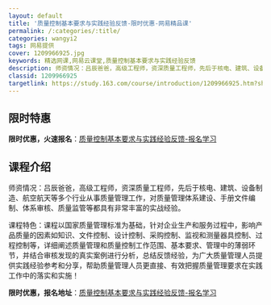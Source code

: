 ```yaml
---
layout: default
title: '质量控制基本要求与实践经验反馈-限时优惠-网易精品课'
permalink: /:categories/:title/
categories: wangyi2
tags: 网易提供
cover: 1209966925.jpg
keywords: 精选网课,网易云课堂,质量控制基本要求与实践经验反馈
description: 师资情况：吕辰爸爸，高级工程师，资深质量工程师，先后于核电、建筑、设备制造、航空航天等多个行业从事质量管理工作，对质量管
classid: 1209966925
targetlink: https://study.163.com/course/introduction/1209966925.htm?share=1&shareId=1025206652&utm_campaign=share&utm_medium=iphoneShare&utm_source=&utm_u=1025206652
---
```


## 限时特惠

**限时优惠，火速报名**：[质量控制基本要求与实践经验反馈-报名学习](https://study.163.com/course/introduction/1209966925.htm?share=1&shareId=1025206652&utm_campaign=share&utm_medium=iphoneShare&utm_source=&utm_u=1025206652)

## 课程介绍

师资情况：吕辰爸爸，高级工程师，资深质量工程师，先后于核电、建筑、设备制造、航空航天等多个行业从事质量管理工作，对质量管理体系建设、手册文件编制、体系审核、质量监管等都具有非常丰富的实战经验。

课程特色：课程以国家质量管理标准为基础，针对企业生产和服务过程中，影响产品质量的因素如知识、文件控制、设计控制、采购控制、监视和测量器具控制、过程控制等，详细阐述质量管理和质量控制工作范围、基本要求、管理中的薄弱环节，并结合审核发现的真实案例进行分析，总结反馈经验，为广大质量管理人员提供实践经验参考和分享，帮助质量管理人员更直接、有效把握质量管理要求在实践工作中的落实和实施！

**限时优惠，报名地址**：[质量控制基本要求与实践经验反馈-报名学习](https://study.163.com/course/introduction/1209966925.htm?share=1&shareId=1025206652&utm_campaign=share&utm_medium=iphoneShare&utm_source=&utm_u=1025206652)

